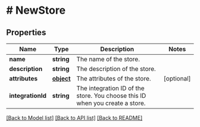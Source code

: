 # # NewStore

## Properties

Name | Type | Description | Notes
------------ | ------------- | ------------- | -------------
**name** | **string** | The name of the store. | 
**description** | **string** | The description of the store. | 
**attributes** | [**object**](.md) | The attributes of the store. | [optional] 
**integrationId** | **string** | The integration ID of the store. You choose this ID when you create a store. | 

[[Back to Model list]](../../README.md#documentation-for-models) [[Back to API list]](../../README.md#documentation-for-api-endpoints) [[Back to README]](../../README.md)


